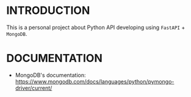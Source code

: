 # INTRODUCTION
This is a personal project about Python API developing using `FastAPI` + `MongoDB`.
# DOCUMENTATION
- MongoDB's documentation: https://www.mongodb.com/docs/languages/python/pymongo-driver/current/
